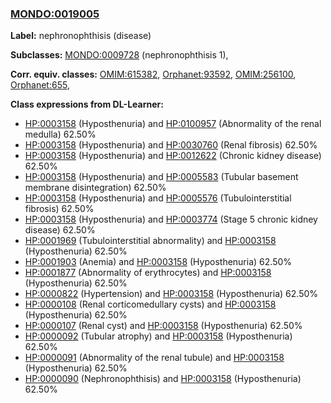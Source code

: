 
### [MONDO:0019005](http://purl.obolibrary.org/obo/MONDO_0019005)
**Label:** nephronophthisis (disease)

**Subclasses:** [MONDO:0009728](http://purl.obolibrary.org/obo/MONDO_0009728) (nephronophthisis 1), 

**Corr. equiv. classes:** [OMIM:615382](http://purl.obolibrary.org/obo/OMIM_615382), [Orphanet:93592](http://www.orpha.net/ORDO/Orphanet_93592), [OMIM:256100](http://purl.obolibrary.org/obo/OMIM_256100), [Orphanet:655](http://www.orpha.net/ORDO/Orphanet_655), 

**Class expressions from DL-Learner:**

- [HP:0003158](http://purl.obolibrary.org/obo/HP_0003158) (Hyposthenuria) and [HP:0100957](http://purl.obolibrary.org/obo/HP_0100957) (Abnormality of the renal medulla) 62.50%
- [HP:0003158](http://purl.obolibrary.org/obo/HP_0003158) (Hyposthenuria) and [HP:0030760](http://purl.obolibrary.org/obo/HP_0030760) (Renal fibrosis) 62.50%
- [HP:0003158](http://purl.obolibrary.org/obo/HP_0003158) (Hyposthenuria) and [HP:0012622](http://purl.obolibrary.org/obo/HP_0012622) (Chronic kidney disease) 62.50%
- [HP:0003158](http://purl.obolibrary.org/obo/HP_0003158) (Hyposthenuria) and [HP:0005583](http://purl.obolibrary.org/obo/HP_0005583) (Tubular basement membrane disintegration) 62.50%
- [HP:0003158](http://purl.obolibrary.org/obo/HP_0003158) (Hyposthenuria) and [HP:0005576](http://purl.obolibrary.org/obo/HP_0005576) (Tubulointerstitial fibrosis) 62.50%
- [HP:0003158](http://purl.obolibrary.org/obo/HP_0003158) (Hyposthenuria) and [HP:0003774](http://purl.obolibrary.org/obo/HP_0003774) (Stage 5 chronic kidney disease) 62.50%
- [HP:0001969](http://purl.obolibrary.org/obo/HP_0001969) (Tubulointerstitial abnormality) and [HP:0003158](http://purl.obolibrary.org/obo/HP_0003158) (Hyposthenuria) 62.50%
- [HP:0001903](http://purl.obolibrary.org/obo/HP_0001903) (Anemia) and [HP:0003158](http://purl.obolibrary.org/obo/HP_0003158) (Hyposthenuria) 62.50%
- [HP:0001877](http://purl.obolibrary.org/obo/HP_0001877) (Abnormality of erythrocytes) and [HP:0003158](http://purl.obolibrary.org/obo/HP_0003158) (Hyposthenuria) 62.50%
- [HP:0000822](http://purl.obolibrary.org/obo/HP_0000822) (Hypertension) and [HP:0003158](http://purl.obolibrary.org/obo/HP_0003158) (Hyposthenuria) 62.50%
- [HP:0000108](http://purl.obolibrary.org/obo/HP_0000108) (Renal corticomedullary cysts) and [HP:0003158](http://purl.obolibrary.org/obo/HP_0003158) (Hyposthenuria) 62.50%
- [HP:0000107](http://purl.obolibrary.org/obo/HP_0000107) (Renal cyst) and [HP:0003158](http://purl.obolibrary.org/obo/HP_0003158) (Hyposthenuria) 62.50%
- [HP:0000092](http://purl.obolibrary.org/obo/HP_0000092) (Tubular atrophy) and [HP:0003158](http://purl.obolibrary.org/obo/HP_0003158) (Hyposthenuria) 62.50%
- [HP:0000091](http://purl.obolibrary.org/obo/HP_0000091) (Abnormality of the renal tubule) and [HP:0003158](http://purl.obolibrary.org/obo/HP_0003158) (Hyposthenuria) 62.50%
- [HP:0000090](http://purl.obolibrary.org/obo/HP_0000090) (Nephronophthisis) and [HP:0003158](http://purl.obolibrary.org/obo/HP_0003158) (Hyposthenuria) 62.50%


